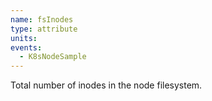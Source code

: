 ```yaml
---
name: fsInodes
type: attribute
units:
events:
  - K8sNodeSample
---
```


Total number of inodes in the node filesystem.

